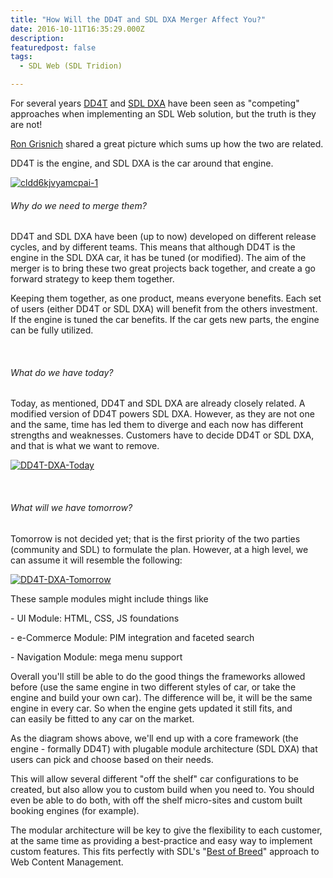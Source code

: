 ```yaml
---
title: "How Will the DD4T and SDL DXA Merger Affect You?"
date: 2016-10-11T16:35:29.000Z
description: 
featuredpost: false
tags: 
  - SDL Web (SDL Tridion)

---
```


For several years [DD4T](http://dd4t.org/) and [SDL DXA](http://www.sdl.com/cxc/digital-experience/web-experience-management/digital-experience-accelerator.html) have been seen as "competing" approaches when implementing an SDL Web solution, but the truth is they are not!

[Ron Grisnich](https://twitter.com/rongrisnich) shared a great picture which sums up how the two are related.

DD4T is the engine, and SDL DXA is the car around that engine.

[![cldd6kjvyamcpai-1](http://www.mrgn.co/wp-content/uploads/2016/10/Cldd6KjVYAMcpaI-1.jpg)](http://www.mrgn.co/2016/10/11/how-will-the-dd4t-and-sdl-dxa-merger-effect-you/cldd6kjvyamcpai-1/)

###### Why do we need to merge them?

DD4T and SDL DXA have been (up to now) developed on different release cycles, and by different teams. This means that although DD4T is the engine in the SDL DXA car, it has be tuned (or modified). The aim of the merger is to bring these two great projects back together, and create a go forward strategy to keep them together.

Keeping them together, as one product, means everyone benefits. Each set of users (either DD4T or SDL DXA) will benefit from the others investment. If the engine is tuned the car benefits. If the car gets new parts, the engine can be fully utilized.

 

###### What do we have today?

Today, as mentioned, DD4T and SDL DXA are already closely related. A modified version of DD4T powers SDL DXA. However, as they are not one and the same, time has led them to diverge and each now has different strengths and weaknesses. Customers have to decide DD4T or SDL DXA, and that is what we want to remove.

[![DD4T-DXA-Today](http://www.mrgn.co/wp-content/uploads/2016/10/Untitled-Diagram-1.png)](http://www.mrgn.co/2016/10/11/how-will-the-dd4t-and-sdl-dxa-merger-effect-you/untitled-diagram-1/)

 

###### What will we have tomorrow?

Tomorrow is not decided yet; that is the first priority of the two parties (community and SDL) to formulate the plan. However, at a high level, we can assume it will resemble the following:

[![DD4T-DXA-Tomorrow](http://www.mrgn.co/wp-content/uploads/2016/10/Untitled-Diagram-2.png)](http://www.mrgn.co/2016/10/11/how-will-the-dd4t-and-sdl-dxa-merger-effect-you/untitled-diagram-2/)

These sample modules might include things like

\- UI Module: HTML, CSS, JS foundations

\- e-Commerce Module: PIM integration and faceted search

\- Navigation Module: mega menu support

Overall you'll still be able to do the good things the frameworks allowed before (use the same engine in two different styles of car, or take the engine and build your own car). The difference will be, it will be the same engine in every car. So when the engine gets updated it still fits, and can easily be fitted to any car on the market.

As the diagram shows above, we'll end up with a core framework (the engine - formally DD4T) with plugable module architecture (SDL DXA) that users can pick and choose based on their needs.

This will allow several different "off the shelf" car configurations to be created, but also allow you to custom build when you need to. You should even be able to do both, with off the shelf micro-sites and custom built booking engines (for example).

The modular architecture will be key to give the flexibility to each customer, at the same time as providing a best-practice and easy way to implement custom features. This fits perfectly with SDL's "[Best of Breed](http://www.gartner.com/it-glossary/best-of-breed/)" approach to Web Content Management.
